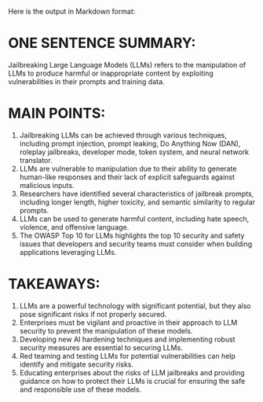 Here is the output in Markdown format:

# ONE SENTENCE SUMMARY:
Jailbreaking Large Language Models (LLMs) refers to the manipulation of LLMs to produce harmful or inappropriate content by exploiting vulnerabilities in their prompts and training data.

# MAIN POINTS:

1. Jailbreaking LLMs can be achieved through various techniques, including prompt injection, prompt leaking, Do Anything Now (DAN), roleplay jailbreaks, developer mode, token system, and neural network translator.
2. LLMs are vulnerable to manipulation due to their ability to generate human-like responses and their lack of explicit safeguards against malicious inputs.
3. Researchers have identified several characteristics of jailbreak prompts, including longer length, higher toxicity, and semantic similarity to regular prompts.
4. LLMs can be used to generate harmful content, including hate speech, violence, and offensive language.
5. The OWASP Top 10 for LLMs highlights the top 10 security and safety issues that developers and security teams must consider when building applications leveraging LLMs.

# TAKEAWAYS:

1. LLMs are a powerful technology with significant potential, but they also pose significant risks if not properly secured.
2. Enterprises must be vigilant and proactive in their approach to LLM security to prevent the manipulation of these models.
3. Developing new AI hardening techniques and implementing robust security measures are essential to securing LLMs.
4. Red teaming and testing LLMs for potential vulnerabilities can help identify and mitigate security risks.
5. Educating enterprises about the risks of LLM jailbreaks and providing guidance on how to protect their LLMs is crucial for ensuring the safe and responsible use of these models.

